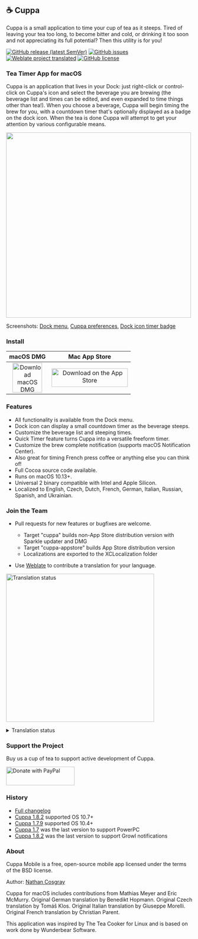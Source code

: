 ## ☕ Cuppa

Cuppa is a small application to time your cup of tea as it steeps. Tired of leaving your tea too long, to become bitter and cold, or drinking it too soon and not appreciating its full potential? Then this utility is for you!

[![GitHub release (latest SemVer)](https://img.shields.io/github/v/release/ncosgray/cuppa?label=latest%20version&sort=semver)](https://github.com/ncosgray/cuppa/releases)
[![GitHub issues](https://img.shields.io/github/issues/ncosgray/cuppa?color=red)](https://github.com/ncosgray/cuppa/issues)
[![Weblate project translated](https://img.shields.io/weblate/progress/cuppa?color=green&server=https%3A%2F%2Fhosted.weblate.org%2F)](https://hosted.weblate.org/engage/cuppa/)
[![GitHub license](https://img.shields.io/github/license/ncosgray/cuppa?color=lightgrey)](https://github.com/ncosgray/cuppa/blob/master/LICENSE.txt)

### Tea Timer App for macOS

Cuppa is an application that lives in your Dock: just right-click or control-click on Cuppa's icon and select the beverage you are brewing (the beverage list and times can be edited, and even expanded to time things other than tea!). When you choose a beverage, Cuppa will begin timing the brew for you, with a countdown timer that's optionally displayed as a badge on the dock icon. When the tea is done Cuppa will attempt to get your attention by various configurable means.

<img src="https://www.nathanatos.com/software/images/Cuppa-notification-small.png" width="500" />

Screenshots: [Dock menu](https://www.nathanatos.com/software/images/Cuppa-dock-menu.png), [Cuppa preferences](https://www.nathanatos.com/software/images/Cuppa-preferences.png), [Dock icon timer badge](https://www.nathanatos.com/software/images/Cuppa-timer.png)

### Install

| macOS DMG | Mac App Store |
| :--: | :--: |
| <a href="https://github.com/ncosgray/cuppa/releases/latest"><img src="https://www.nathanatos.com/software/images/file-zip-icon.png" alt="Download macOS DMG" width="80" height="80"/></a> | <a href="https://itunes.apple.com/us/app/cuppa-tea-timer/id1297865739"><img src="https://www.nathanatos.com/software/images/mac-app-store-badge.png" alt="Download on the App Store" width="206" height="50"/></a> |

### Features

- All functionality is available from the Dock menu.
- Dock icon can display a small countdown timer as the beverage steeps.
- Customize the beverage list and steeping times.
- Quick Timer feature turns Cuppa into a versatile freeform timer.
- Customize the brew complete notification (supports macOS Notification Center).
- Also great for timing French press coffee or anything else you can think of!
- Full Cocoa source code available.
- Runs on macOS 10.13+.
- Universal 2 binary compatible with Intel and Apple Silicon.
- Localized to English, Czech, Dutch, French, German, Italian, Russian, Spanish, and Ukrainian.

### Join the Team

- Pull requests for new features or bugfixes are welcome.
  - Target "cuppa" builds non-App Store distribution version with Sparkle updater and DMG
  - Target "cuppa-appstore" builds App Store distribution version
  - Localizations are exported to the XCLocalization folder

- Use [Weblate](https://hosted.weblate.org/engage/cuppa/) to contribute a translation for your language.

<a href="https://hosted.weblate.org/engage/cuppa/" target="_blank" rel="noopener"><img src="https://hosted.weblate.org/widgets/cuppa/-/open-graph.png" alt="Translation status" width="400"></a>

<details>
  <summary>Translation status</summary>

#### macOS app:

[![macOS app](https://hosted.weblate.org/widgets/cuppa/-/cuppa-macos-app/multi-auto.svg)](https://hosted.weblate.org/projects/cuppa/cuppa-macos-app/)

#### macOS app help:

[![macOS app help](https://hosted.weblate.org/widgets/cuppa/-/cuppa-macos-app-help/multi-auto.svg)](https://hosted.weblate.org/projects/cuppa/cuppa-macos-app-help/)

</details>

### Support the Project

Buy us a cup of tea to support active development of Cuppa.

<a href="https://paypal.me/ncosgray"><img src="https://www.nathanatos.com/software/images/paypal-badge.png" alt="Donate with PayPal" width="185" height="50"/></a><br/>

### History

- [Full changelog](https://github.com/ncosgray/Cuppa/blob/master/source/main.m)
- [Cuppa 1.8.2](https://www.nathanatos.com/software/downloads/Cuppa-1.8.2.zip) supported OS 10.7+
- [Cuppa 1.7.9](https://www.nathanatos.com/software/downloads/Cuppa-1.7.9.zip) supported OS 10.4+
- [Cuppa 1.7](https://www.nathanatos.com/software/downloads/Cuppa-1.7.zip) was the last version to support PowerPC
- [Cuppa 1.8.2](https://www.nathanatos.com/software/downloads/Cuppa-1.8.2.zip) was the last version to support Growl notifications

### About

Cuppa Mobile is a free, open-source mobile app licensed under the terms of the BSD license.

Author: [Nathan Cosgray](https://www.nathanatos.com)

Cuppa for macOS includes contributions from Mathias Meyer and Eric McMurry. Original German translation by Benedikt Hopmann. Original Czech translation by Tomáš Klos. Original Italian translation by Giuseppe Morelli. Original French translation by Christian Parent.

This application was inspired by The Tea Cooker for Linux and is based on work done by Wunderbear Software.
